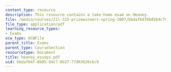```yaml
---
content_type: resource
description: This resource contains a take-home exam on Heaney.
file: /media/courses/21l-315-prizewinners-spring-2007/bbdaf64f6b8564c76b2777d03626c6c9_heaney_essays.pdf
file_type: application/pdf
learning_resource_types:
- Exams
ocw_type: OCWFile
parent_title: Exams
parent_type: CourseSection
resourcetype: Document
title: heaney_essays.pdf
uid: bbdaf64f-6b85-64c7-6b27-77d03626c6c9
---
```

